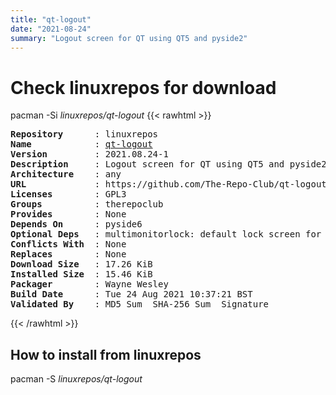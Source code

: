 ```yaml
---
title: "qt-logout"
date: "2021-08-24"
summary: "Logout screen for QT using QT5 and pyside2"
---
```


# Check linuxrepos for download

pacman -Si *linuxrepos/qt-logout*
{{< rawhtml >}}
<pre class="highlight">
<b>Repository</b>      : linuxrepos
<b>Name</b>            : <a href="../../x86_64/qt-logout-2021.08.24-1-any.pkg.tar.zst">qt-logout</a>
<b>Version</b>         : 2021.08.24-1
<b>Description</b>     : Logout screen for QT using QT5 and pyside2
<b>Architecture</b>    : any
<b>URL</b>             : https://github.com/The-Repo-Club/qt-logout
<b>Licenses</b>        : GPL3
<b>Groups</b>          : therepoclub
<b>Provides</b>        : None
<b>Depends On</b>      : pyside6
<b>Optional Deps</b>   : multimonitorlock: default lock screen for qt-logout
<b>Conflicts With</b>  : None
<b>Replaces</b>        : None
<b>Download Size</b>   : 17.26 KiB
<b>Installed Size</b>  : 15.46 KiB
<b>Packager</b>        : Wayne Wesley <wayne6324@gmail.com>
<b>Build Date</b>      : Tue 24 Aug 2021 10:37:21 BST
<b>Validated By</b>    : MD5 Sum  SHA-256 Sum  Signature
</pre>
{{< /rawhtml >}}
## How to install from linuxrepos

pacman -S *linuxrepos/qt-logout*
